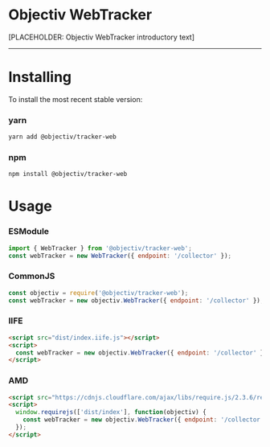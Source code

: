 # Objectiv WebTracker 
[PLACEHOLDER: Objectiv WebTracker introductory text]

---
# Installing
To install the most recent stable version:

### yarn
```sh
yarn add @objectiv/tracker-web
```

### npm
```sh
npm install @objectiv/tracker-web
```

# Usage

### ESModule
```javascript
import { WebTracker } from '@objectiv/tracker-web';
const webTracker = new WebTracker({ endpoint: '/collector' });
```

### CommonJS
```javascript
const objectiv = require('@objectiv/tracker-web');
const webTracker = new objectiv.WebTracker({ endpoint: '/collector' });
```

### IIFE
```html
<script src="dist/index.iife.js"></script>
<script>
  const webTracker = new objectiv.WebTracker({ endpoint: '/collector' });
</script>
```

### AMD
```html
<script src="https://cdnjs.cloudflare.com/ajax/libs/require.js/2.3.6/require.min.js"></script>
<script>
  window.requirejs(['dist/index'], function(objectiv) {
    const webTracker = new objectiv.WebTracker({ endpoint: '/collector' });
  });
</script>
```
